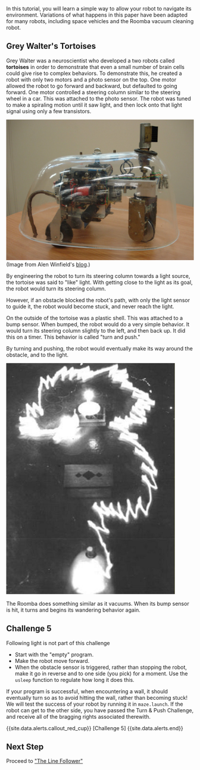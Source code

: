 In this tutorial, you will learn a simple way to allow your robot to navigate its environment. Variations of what happens in this paper have been adapted for many robots, including space vehicles and the Roomba vacuum cleaning robot.

## Grey Walter's Tortoises

Grey Walter was a neuroscientist who developed a two robots called <b>tortoises</b> in order to demonstrate that even a small number of brain cells could give rise to complex behaviors. To demonstrate this, he created a robot with only two motors and a photo sensor on the top. One motor allowed the robot to go forward and backward, but defaulted to going forward. One motor controlled a steering column similar to the steering wheel in a car. This was attached to the photo sensor. The robot was tuned to make a spiraling motion until it saw light, and then lock onto that light signal using only a few transistors.

![Tortoise](images/tortoise.JPG)
<br>
(Image from Alen Winfield's [blog](http://alanwinfield.blogspot.com/p/robotics-very-short-introduction.html).)

By engineering the robot to turn its steering column towards a light source, the tortoise was said to "like" light. With getting close to the light as its goal, the robot would turn its steering column.

However, if an obstacle blocked the robot's path, with only the light sensor to guide it, the robot would become stuck, and never reach the light.

On the outside of the tortoise was a plastic shell. This was attached to a bump sensor. When bumped, the robot would do a very simple behavior. It would turn its steering column slightly to the left, and then back up. It did this on a timer. This behavior is called "turn and push."

By turning and pushing, the robot would eventually make its way around the obstacle, and to the light.

![Tortoises](images/turn_and_push.png)

The Roomba does something similar as it vacuums. When its bump sensor is hit, it turns and begins its wandering behavior again.

## Challenge 5

Following light is not part of this challenge

- Start with the "empty" program.
- Make the robot move forward.
- When the obstacle sensor is triggered, rather than stopping the robot, make it go in reverse and to one side (you pick) for a moment. Use the `usleep` function to regulate how long it does this.

If your program is successful, when encountering a wall, it should eventually turn so as to avoid hitting the wall, rather than becoming stuck! We will test the success of your robot by running it in `maze.launch`. If the robot can get to the other side, you have passed the Turn & Push Challenge, and receive all of the bragging rights associated therewith.

{{site.data.alerts.callout_red_cup}}
[Challenge 5]
{{site.data.alerts.end}}

## Next Step

Proceed to ["The Line Follower"](line_follower.html)
